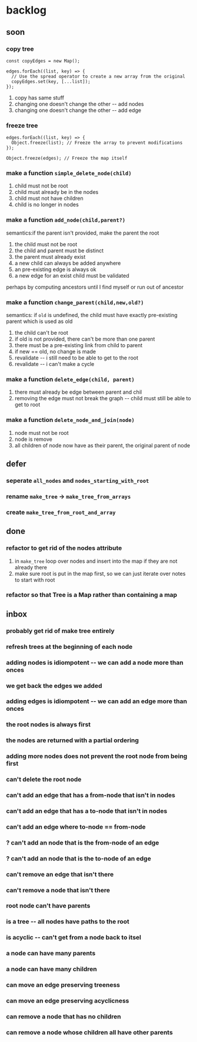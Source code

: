 # backlog

## soon




### copy tree



```
const copyEdges = new Map();

edges.forEach((list, key) => {
  // Use the spread operator to create a new array from the original
  copyEdges.set(key, [...list]);
});

```

1. copy has same stuff
2. changing one doesn't change the other -- add nodes
3. changing one doesn't change the other -- add edge



### freeze tree
```
edges.forEach((list, key) => {
  Object.freeze(list); // Freeze the array to prevent modifications
});

Object.freeze(edges); // Freeze the map itself

``` 
### make a function `simple_delete_node(child)`
1. child must not be root
2. child must already be in the nodes
3. child must not have children
4. child is no longer in nodes

### make a function `add_node(child,parent?)`

semantics:if the parent isn't provided, make the parent the root

1. the child must not be root
2. the child and parent must be distinct
3. the parent must already exist
4. a new child can always be added anywhere
5. an pre-existing edge is always ok
6. a new edge for an exist child must be validated

perhaps by computing ancestors until I find myself or run out of ancestor


### make a function `change_parent(child,new,old?)`

semantics: if `old` is undefined, the child must have exactly pre-existing parent which is used as old

1. the child can't be root
2. if old is not provided, there can't be more than one parent
3. there must be a pre-existing link from child to parent
4. if new == old, no change is made
5. revalidate -- i still need to be able to get to the root 
6. revalidate -- i can't make a cycle


### make a function `delete_edge(child, parent)`
1. there must already be edge between parent and chil
2. removing the edge must not break the graph -- child must still be able to get to root


### make a function `delete_node_and_join(node)`
1. node must not be root
2. node is remove
3. all children of node now have as their parent, the original parent of node


## defer
### seperate `all_nodes` and `nodes_starting_with_root`
### rename `make_tree` -> `make_tree_from_arrays`
### create `make_tree_from_root_and_array`
## done
### refactor to get rid of the nodes attribute
1. in `make_tree` loop over nodes and insert into the map if they are not already there
2. make sure root is put in the map first, so we can just iterate over notes to start with root
### refactor so that Tree is a Map rather than containing a map 

## inbox
### probably get rid of make tree entirely
### refresh trees at the beginning of each node


### adding nodes is idiompotent -- we can add a node more than onces
### we get back the edges we added 
### adding edges is idiompotent -- we can add an edge more than onces
### the root nodes is always first 
### the nodes are returned with a partial ordering
### adding more nodes does not prevent the root node from being first
### can't delete the root node
### can't add an edge that has a from-node that isn't in nodes
### can't add an edge that has a to-node that isn't in nodes
### can't add an edge where to-node == from-node
### ? can't add an node that is the from-node of an edge
### ? can't add an node that is the to-node of an edge
### can't remove an edge that isn't there
### can't remove a node that isn't there
### root node can't have parents
### is a tree -- all nodes have paths to the root
### is acyclic -- can't get from a node back to itsel
### a node can have many parents
### a node can have many children
### can move an edge preserving treeness 
### can move an edge preserving acyclicness
### can remove a node that has no children 
### can remove a node whose children all have other parents

